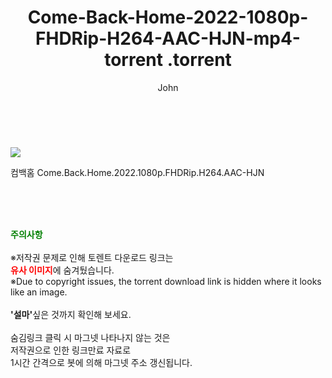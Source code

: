 ﻿---
layout: post
title:  "                   Come-Back-Home-2022-1080p-FHDRip-H264-AAC-HJN-mp4-torrent                .torrent"
author: John
categories: [ 영화 ]
tags: [  ]
image: https://torrentrj59.com/uploadfile/full/28b5d0abf22d3228b7262e0ac3ab52f795e1942d.jpg 
description: "                   Come-Back-Home-2022-1080p-FHDRip-H264-AAC-HJN-mp4-torrent                 torrent 정보 공유"
toc: true
toc_sticky: true
---

<br>
<p><img src="https://torrentrj59.com/uploadfile/full/28b5d0abf22d3228b7262e0ac3ab52f795e1942d.jpg"/></p>
 컴백홈 Come.Back.Home.2022.1080p.FHDRip.H264.AAC-HJN    
    
<br><br><br>
<p data-ke-size="size16"><b><span style="color: green;">주의사항</span></b><br /><br />※저작권 문제로 인해 토렌트 다운로드 링크는<br /><b><span style="color: red;">유사 이미지</span></b>에 숨겨뒀습니다.<br />※Due to copyright issues, the torrent download link is hidden where it looks like an image.<br /><br /><b>'설마'</b>싶은 것까지 확인해 보세요.<br /><br />숨김링크 클릭 시 마그넷 나타나지 않는 것은<br />저작권으로 인한 링크만료 자료로<br />1시간 간격으로 봇에 의해 마그넷 주소 갱신됩니다.</p>
